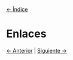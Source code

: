 [<- Índice](../Internet%20of%20Things%20(IoT).md)

# Enlaces

[<- Anterior](Codigos%20de%20Control%20PID.md) | [Siguiente ->](Codigos%20Bots.md)